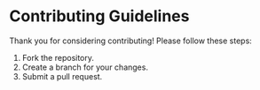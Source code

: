 # Contributing Guidelines
Thank you for considering contributing! Please follow these steps:
1. Fork the repository.
2. Create a branch for your changes.
3. Submit a pull request.
